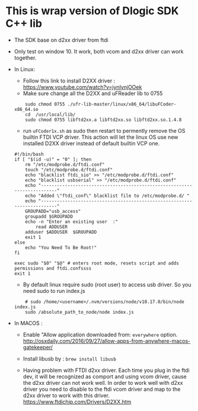 # This is wrap version of Dlogic SDK C++ lib

* The SDK base on d2xx driver from ftdi

* Only test on window 10. It work, both vcom and d2xx driver can work together.

* In Linux: 
    *  Follow this link to install D2XX driver : https://www.youtube.com/watch?v=jynlynjOOek
    *  Make sure change all the  D2XX and uFReader lib to 0755
    ```Sh
        sudo chmod 0755 ./ufr-lib-master/linux/x86_64/libuFCoder-x86_64.so
        cd  /usr/local/lib/
        sudo chmod 0755 libftd2xx.a libftd2xx.so libftd2xx.so.1.4.8
    ```

    * run `uFCoder1x.sh` as sudo then restart to permently remove the OS builtin FTDI VCP driver. This action will let the linux OS use new installed D2XX driver instead of default builtin VCP one.

    ```Sh
    #!/bin/bash
    if [ "$(id -u)" = "0" ]; then
        rm "/etc/modprobe.d/ftdi.conf"
        touch "/etc/modprobe.d/ftdi.conf"
        echo "blacklist ftdi_sio" >> "/etc/modprobe.d/ftdi.conf"
        echo "blacklist usbserial" >> "/etc/modprobe.d/ftdi.conf"
        echo "-------------------------------------------------------------------------"
        echo "Added \"ftdi_conf\" blacklist file to /etc/modprobe.d/ "
        echo "-------------------------------------------------------------------------"
        GROUPADD="usb_access"
        groupadd $GROUPADD
        echo -n "Enter an existing user  :"
            read ADDUSER
        adduser $ADDUSER  $GROUPADD
        exit 1
    else
        echo "You Need To Be Root!"
    fi

    exec sudo "$0" "$@" # enters root mode, resets script and adds permissions and ftdi.confssss
    exit 1

    ```

    * By default linux require sudo (root user) to access usb driver. So you need sudo to run index.js
    ```Sh
        # sudo /home/<username>/.nvm/versions/node/v10.17.0/bin/node index.js
        sudo /absolute_path_to_node/node index.js
    ```


* In MACOS :
    * Enable "Allow application downloaded from: `everywhere` option. http://osxdaily.com/2016/09/27/allow-apps-from-anywhere-macos-gatekeeper/

    * Install libusb by :  `brew install libusb`
    * Having problem with FTDI d2xx driver. Each time you plug in the ftdi dev, it will be recognized as comport and using vcom driver, cause the d2xx driver can not work well. In order to work well with d2xx driver you need to disable to the ftdi vcom driver and map to the d2xx driver to work with this driver. https://www.ftdichip.com/Drivers/D2XX.htm